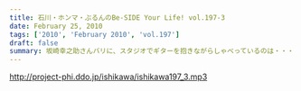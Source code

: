```yaml
---
title: 石川・ホンマ・ぶるんのBe-SIDE Your Life! vol.197-3
date: February 25, 2010
tags: ['2010', 'February 2010', 'vol.197']
draft: false
summary: 坂崎幸之助さんバリに、スタジオでギターを抱きながらしゃべっているのは・・・「オリジナル作成」「お茶の水」「スタジオ入り」などなんともな会話が展開中。そんなマンゴースタジオ。NAMAE
---
```


http://project-phi.ddo.jp/ishikawa/ishikawa197_3.mp3
